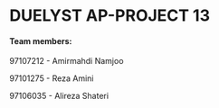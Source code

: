 # DUELYST AP-PROJECT 13

#### Team members:

97107212 - Amirmahdi Namjoo

97101275 - Reza Amini

97106035 - Alireza Shateri

